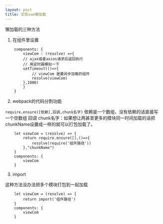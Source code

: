 ```yaml
---
layout: post
title: 实现vue懒加载
---
```


懒加载的三种方法




1. 在组件里设置

```
    components: {
        viewCom : (resolve) =>{
        // ajax或者axios请求后返回执行
        // 用定时器模拟一下
        setTimeout(()=>{
            // viewCom 是要异步加载的组件
            resolve(viewCom)
        },1000)
        }
    }
```

2. webpack的代码分割功能

`require.ensure([依赖],回调,chunk名字)`
依赖是一个数组，没有依赖的话直接写一个空数组
回调
chunk名字：如果想让两甚至更多的模块同一时间加载的话把chunkName设置成一样的就可以打包加载了。

```
    let viewCom = (resolve) => {
        return require.ensure([],()=>{
            resolve(require('组件路径'))
        },"chunkName")
    }
    components: {
        viewCom
    }
```

3. import

这种方法没办法把多个模块打包到一起加载

```
    let viewCom = (resolve) => {
        return import('组件路径')
    }
    components: {
        viewCom
    }
```

